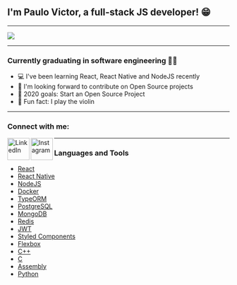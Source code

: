 ## I'm Paulo Victor, a full-stack JS developer! 😁
---

<img src="https://media.giphy.com/media/26tn33aiTi1jkl6H6/giphy.gif" />


---
### Currently graduating in software engineering 👨‍🎓
- 💻 I've been learning React, React Native and NodeJS recently
- 🤝 I'm looking forward to contribute on Open Source projects
- 🎯 2020 goals: Start an Open Source Project
- 🎻 Fun fact: I play the violin

---
### Connect with me:
[<img align="left" alt="LinkedIn" width="50px" src="https://cdn.jsdelivr.net/npm/simple-icons@v3/icons/linkedin.svg" />][LinkedIn]
[<img align="left" alt="Instagram" width="50px" src="https://cdn.jsdelivr.net/npm/simple-icons@v3/icons/instagram.svg" />][instagram]

---

### Languages and Tools

- [React](https://reactjs.org)
- [React Native](https://reactnative.dev)
- [NodeJS](https://nodejs.org/en/)
- [Docker](https://www.docker.com/)
- [TypeORM](https://typeorm.io/#/)
- [PostgreSQL](https://www.postgresql.org/)
- [MongoDB](https://www.mongodb.com/)
- [Redis](https://redis.io/)
- [JWT](https://jwt.io/)
- [Styled Components](https://developer.mozilla.org/pt-BR/docs/Web/HTML)
- [Flexbox](https://styled-components.com/)
- [C++](https://www.cplusplus.com/)
- [C](http://www.open-std.org/jtc1/sc22/wg14/)
- [Assembly]()
- [Python](https://www.python.org/)

[instagram]: <https://www.instagram.com/twistershark>
[linkedin]: <https://www.linkedin.com/in/paulovictorsilva/>
